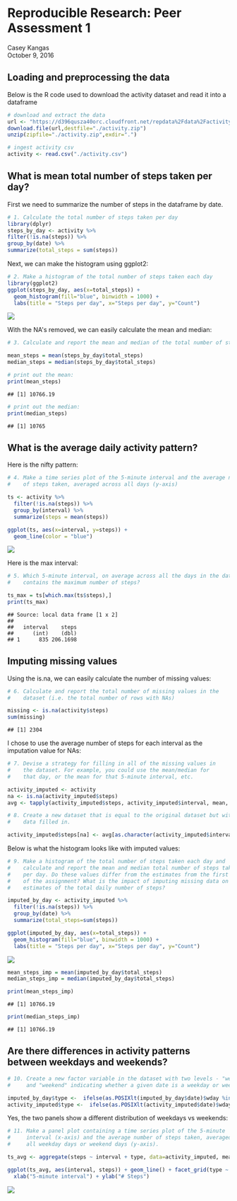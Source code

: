 # Reproducible Research: Peer Assessment 1
Casey Kangas  
October 9, 2016  

## Loading and preprocessing the data

Below is the R code used to download the activity dataset and read it into
a dataframe


```r
# download and extract the data
url <- "https://d396qusza40orc.cloudfront.net/repdata%2Fdata%2Factivity.zip"
download.file(url,destfile="./activity.zip")
unzip(zipfile="./activity.zip",exdir=".")

# ingest activity csv
activity <- read.csv("./activity.csv")
```


## What is mean total number of steps taken per day?

First we need to summarize the number of steps in the dataframe by date.


```r
# 1. Calculate the total number of steps taken per day
library(dplyr)
steps_by_day <- activity %>%
filter(!is.na(steps)) %>%
group_by(date) %>%
summarize(total_steps = sum(steps))
```

Next, we can make the histogram using ggplot2:


```r
# 2. Make a histogram of the total number of steps taken each day
library(ggplot2)
ggplot(steps_by_day, aes(x=total_steps)) +
  geom_histogram(fill="blue", binwidth = 1000) +
  labs(title = "Steps per day", x="Steps per day", y="Count")
```

![](figure/histo1-1.png)<!-- -->

With the NA's removed, we can easily calculate the mean and median:


```r
# 3. Calculate and report the mean and median of the total number of steps taken per day

mean_steps = mean(steps_by_day$total_steps)
median_steps = median(steps_by_day$total_steps)

# print out the mean:
print(mean_steps)
```

```
## [1] 10766.19
```

```r
# print out the median:
print(median_steps)
```

```
## [1] 10765
```


## What is the average daily activity pattern?

Here is the nifty pattern:


```r
# 4. Make a time series plot of the 5-minute interval and the average number 
#    of steps taken, averaged across all days (y-axis)

ts <- activity %>%
  filter(!is.na(steps)) %>%
  group_by(interval) %>%
  summarize(steps = mean(steps))

ggplot(ts, aes(x=interval, y=steps)) +
  geom_line(color = "blue")
```

![](figure/time_series-1.png)<!-- -->

Here is the max interval:


```r
# 5. Which 5-minute interval, on average across all the days in the dataset, 
#    contains the maximum number of steps?

ts_max = ts[which.max(ts$steps),]
print(ts_max)
```

```
## Source: local data frame [1 x 2]
## 
##   interval    steps
##      (int)    (dbl)
## 1      835 206.1698
```



## Imputing missing values

Using the is.na, we can easily calculate the number of missing values:


```r
# 6. Calculate and report the total number of missing values in the 
#    dataset (i.e. the total number of rows with NAs)

missing <- is.na(activity$steps)
sum(missing)
```

```
## [1] 2304
```


I chose to use the average number of steps for each interval as the imputation value
for NAs:


```r
# 7. Devise a strategy for filling in all of the missing values in 
#    the dataset. For example, you could use the mean/median for 
#    that day, or the mean for that 5-minute interval, etc.

activity_imputed <- activity
na <- is.na(activity_imputed$steps)
avg <- tapply(activity_imputed$steps, activity_imputed$interval, mean, na.rm=TRUE, simplify=TRUE)

# 8. Create a new dataset that is equal to the original dataset but with the missing 
#    data filled in.

activity_imputed$steps[na] <- avg[as.character(activity_imputed$interval[na])]
```


Below is what the histogram looks like with imputed values:


```r
# 9. Make a histogram of the total number of steps taken each day and 
#    calculate and report the mean and median total number of steps taken 
#    per day. Do these values differ from the estimates from the first part 
#    of the assignment? What is the impact of imputing missing data on the 
#    estimates of the total daily number of steps?

imputed_by_day <- activity_imputed %>%
  filter(!is.na(steps)) %>%
  group_by(date) %>%
  summarize(total_steps=sum(steps))

ggplot(imputed_by_day, aes(x=total_steps)) +
  geom_histogram(fill="blue", binwidth = 1000) +
  labs(title = "Steps per day", x="Steps per day", y="Count")
```

![](figure/histo2-1.png)<!-- -->

```r
mean_steps_imp = mean(imputed_by_day$total_steps)
median_steps_imp = median(imputed_by_day$total_steps)

print(mean_steps_imp)
```

```
## [1] 10766.19
```

```r
print(median_steps_imp)
```

```
## [1] 10766.19
```


## Are there differences in activity patterns between weekdays and weekends?


```r
# 10. Create a new factor variable in the dataset with two levels - "weekday" 
#     and "weekend" indicating whether a given date is a weekday or weekend day.

imputed_by_day$type <-  ifelse(as.POSIXlt(imputed_by_day$date)$wday %in% c(0,6), 'weekend', 'weekday')
activity_imputed$type <-  ifelse(as.POSIXlt(activity_imputed$date)$wday %in% c(0,6), 'weekend', 'weekday')
```


Yes, the two panels show a different distribution of weekdays vs weekends:

```r
# 11. Make a panel plot containing a time series plot of the 5-minute 
#     interval (x-axis) and the average number of steps taken, averaged across 
#     all weekday days or weekend days (y-axis). 

ts_avg <- aggregate(steps ~ interval + type, data=activity_imputed, mean)

ggplot(ts_avg, aes(interval, steps)) + geom_line() + facet_grid(type ~ .) + 
  xlab("5-minute interval") + ylab("# Steps")
```

![](figure/panel-1.png)<!-- -->


